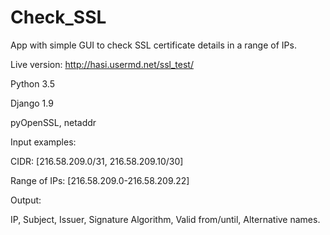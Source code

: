 # Check_SSL
App with simple GUI to check SSL certificate details in a range of IPs.

Live version: http://hasi.usermd.net/ssl_test/

Python 3.5

Django 1.9

pyOpenSSL, netaddr

Input examples:

CIDR: [216.58.209.0/31, 216.58.209.10/30]

Range of IPs: [216.58.209.0-216.58.209.22]

Output:

IP, Subject, Issuer, Signature Algorithm, Valid from/until, Alternative names.
